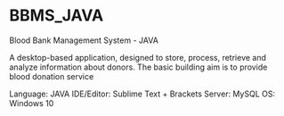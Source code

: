 # BBMS_JAVA
Blood Bank Management System - JAVA


A desktop-based application, designed to store, process, retrieve
and analyze information about donors. The basic building aim is
to provide blood donation service


Language: JAVA
IDE/Editor: Sublime Text + Brackets
Server: MySQL
OS: Windows 10
